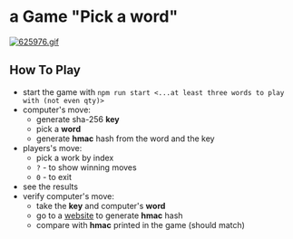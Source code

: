 # a Game "Pick a word"

[![625976.gif](https://i.postimg.cc/V5yDRzc5/625976.gif)](https://postimg.cc/ctmR1yCN)

## How To Play

-   start the game with `npm run start <...at least three words to play with (not even qty)>`
-   computer's move:
    -   generate sha-256 **key**
    -   pick a **word**
    -   generate **hmac** hash from the word and the key
-   players's move:
    -   pick a work by index
    -   `?` - to show winning moves
    -   `0` - to exit
-   see the results
-   verify computer's move:
    -   take the **key** and computer's **word**
    -   go to a [website](https://www.freeformatter.com/hmac-generator.html) to generate **hmac** hash
    -   compare with **hmac** printed in the game (should match)
